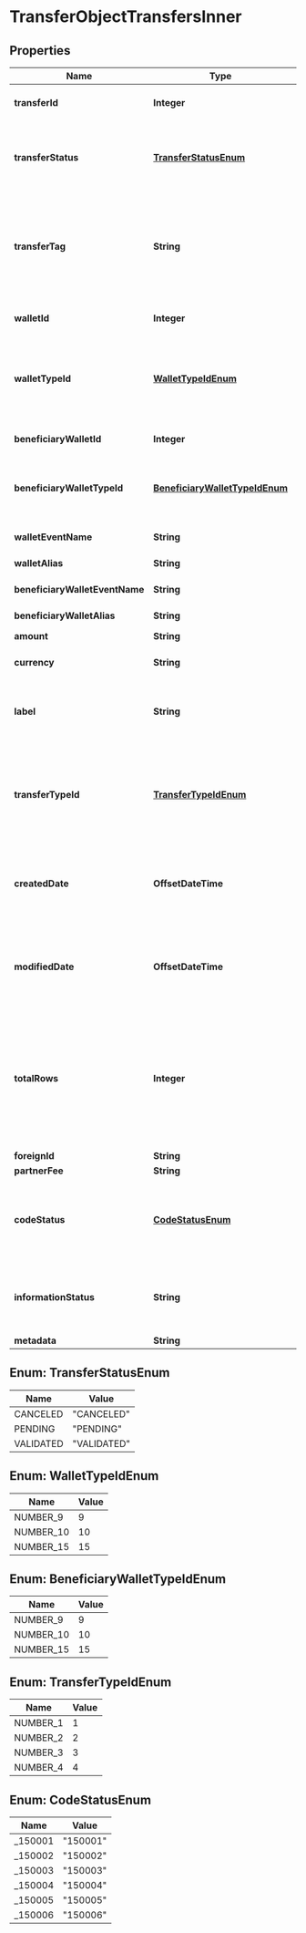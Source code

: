 

# TransferObjectTransfersInner


## Properties

| Name | Type | Description | Notes |
|------------ | ------------- | ------------- | -------------|
|**transferId** | **Integer** | The unique identifier of the Transfer. |  [optional] |
|**transferStatus** | [**TransferStatusEnum**](#TransferStatusEnum) | The status of the Transfer. See [Transfer statuses](/guide/transfers/introduction.html#transfer-statuses-codestatus) for more information.  |  [optional] |
|**transferTag** | **String** | Custom attribute to use as you see fit. Learn more in the [Object tags](/guide/api-basics/objects-tags.html#objects-tags) article.  Format: hc characters and &#x60;/&#x60; &#x60;!&#x60; &#x60;-&#x60; &#x60;_&#x60; &#x60;.&#x60; &#x60;*&#x60; &#x60;&#39;&#x60; &#x60;(&#x60; &#x60;)&#x60;  |  [optional] |
|**walletId** | **Integer** | The unique identifier of the debited Wallet. |  [optional] |
|**walletTypeId** | [**WalletTypeIdEnum**](#WalletTypeIdEnum) | The type of the debited Wallet:  * &#x60;9&#x60; – Electronic Money Wallet  * &#x60;10&#x60; – Payment Account Wallet  |  [optional] |
|**beneficiaryWalletId** | **Integer** | The unique identifier of the credited Wallet. |  [optional] |
|**beneficiaryWalletTypeId** | [**BeneficiaryWalletTypeIdEnum**](#BeneficiaryWalletTypeIdEnum) | The type of Wallet. Learn more in the [Wallet Types](/guide/wallets/introduction.html#types-of-wallets) documentation.  |  [optional] |
|**walletEventName** | **String** | The name of the debited Wallet. |  [optional] |
|**walletAlias** | **String** |  |  [optional] |
|**beneficiaryWalletEventName** | **String** | The name of the credited Wallet. |  [optional] |
|**beneficiaryWalletAlias** | **String** |  |  [optional] |
|**amount** | **String** | The amount of the transfer. |  [optional] |
|**currency** | **String** | The currency of the transfer. |  [optional] |
|**label** | **String** | The label of the transfer, to display on the receiver&#39;s statement for instance.  |  [optional] |
|**transferTypeId** | [**TransferTypeIdEnum**](#TransferTypeIdEnum) | The type of transfer: * &#x60;1&#x60; – Wallet to wallet  * &#x60;2&#x60; – Card transaction * &#x60;3&#x60; – Client fees * &#x60;4&#x60; – Credit note  |  [optional] |
|**createdDate** | **OffsetDateTime** | The date and time at which the transfer is created.   Format: &#x60;YYYY-MM-DD HH:mm:ss&#x60;  |  [optional] |
|**modifiedDate** | **OffsetDateTime** | The date and time at which the transfer is updated.   Format: &#x60;YYYY-MM-DD HH:mm:ss&#x60;  |  [optional] |
|**totalRows** | **Integer** | The total numbers of objects matching your search, for pagination purposes. Only valued in the first object of the returned page, &#x60;null&#x60; otherwise.  |  [optional] |
|**foreignId** | **String** |  |  [optional] |
|**partnerFee** | **String** |  |  [optional] |
|**codeStatus** | [**CodeStatusEnum**](#CodeStatusEnum) | The code for the status of the transfer. See [Transfer statuses](/guide/transfers/introduction.html#transfer-statuses-codestatus) for more information.  |  [optional] |
|**informationStatus** | **String** | Additional information regarding the status of the transfer (if any). |  [optional] |
|**metadata** | **String** |  |  [optional] |



## Enum: TransferStatusEnum

| Name | Value |
|---- | -----|
| CANCELED | &quot;CANCELED&quot; |
| PENDING | &quot;PENDING&quot; |
| VALIDATED | &quot;VALIDATED&quot; |



## Enum: WalletTypeIdEnum

| Name | Value |
|---- | -----|
| NUMBER_9 | 9 |
| NUMBER_10 | 10 |
| NUMBER_15 | 15 |



## Enum: BeneficiaryWalletTypeIdEnum

| Name | Value |
|---- | -----|
| NUMBER_9 | 9 |
| NUMBER_10 | 10 |
| NUMBER_15 | 15 |



## Enum: TransferTypeIdEnum

| Name | Value |
|---- | -----|
| NUMBER_1 | 1 |
| NUMBER_2 | 2 |
| NUMBER_3 | 3 |
| NUMBER_4 | 4 |



## Enum: CodeStatusEnum

| Name | Value |
|---- | -----|
| _150001 | &quot;150001&quot; |
| _150002 | &quot;150002&quot; |
| _150003 | &quot;150003&quot; |
| _150004 | &quot;150004&quot; |
| _150005 | &quot;150005&quot; |
| _150006 | &quot;150006&quot; |



